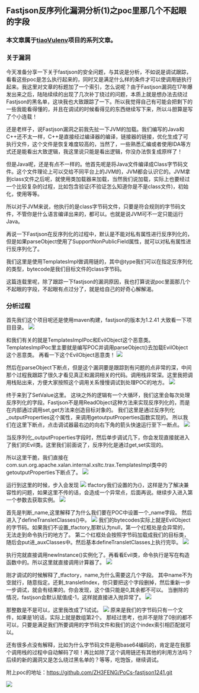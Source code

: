 ## Fastjson反序列化漏洞分析(1)之poc里那几个不起眼的字段

### 本文章属于[tiaoVulenv](https://github.com/tiaotiaolong/tiaoVulenv)项目的系列文章。
### 关于漏洞
今天准备分享一下关于fastjson的安全问题，与其说是分析，不如说是调试跟踪，看看这些poc是怎么执行起来的，同时又是满足什么样的条件才可以使调用链执行起来。我这里对文章的标题加了一个索引，怎么说呢？由于Fastjson漏洞在17年爆发出来之后，陆陆续续的出现了几次补丁绕过的问题，本质上就是想办法去绕过Fastjson的黑名单，这块我也大致跟踪了一下。所以我觉得自己有可能会把剩下的一些我能看得懂的，并且在调试的时候看得见的东西继续写下来，所以斗胆算是写了个小连载！

还是老样子，说Fastjson漏洞之前我先扯一下JVM的加载。我们编写的Java和C++还不太一样，C++是直接经过编译器的编译，链接器的链接，优化生成了可执行文件，这个文件是恢复难度较高的，当然了，一些熟悉汇编或者使用IDA等方式还是能看出大致逻辑，我这里说只能是看出逻辑，你没办法恢复成原样了！

但是Java呢，还是有点不一样的。他首先呢是将Java文件编译成Class字节码文件。这个文件理论上可以交给不同平台上的JVM的，JVM都会认识它的。JVM拿到class文件之后呢，就使用类加载器来加载，当然我们说加载，实际上也要经过一个比较复杂的过程，比如包含验证(不验证怎么知道你是不是class文件)，初始化，使用等等。

所以对于JVM来说，他执行的是class字节码文件，只要是符合规则的字节码文件，不管你是什么语言编译出来的，都可以。也就是说JVM可不一定只能运行Java。

再说一下Fastjson在反序列化的过程中，默认是不能对私有属性进行反序列化的，但是如果parseObject使用了SupportNonPublicField属性，就可以对私有属性进行反序列化了。

我们这里是使用TemplatesImpl做调用链的，其中@type我们可以在指定反序列化的类型，bytecode是我们目标文件的class字节码。

这篇连载里呢，除了跟踪一下fastjson的漏洞原因，我也打算说说poc里面那几个不起眼的字段，不起眼有点过分了，就是给自己的好奇心解解渴。

### 分析过程
首先我们这个项目呢还是使用maven构建，fastjson的版本为1.2.41
大致看一下项目目录。
![](http://tiaotiaolong.cn-bj.ufileos.com/blog21-01.jpg)

和我们有关的就是TemplatesImplPoc和EvilObject这个恶意类。
TemplatesImplPoc里主要就是编写POC并调用parseObject()去加载EvilObject这个恶意类。
再看一下这个EvilObject恶意类！
![](http://tiaotiaolong.cn-bj.ufileos.com/blog21-02.jpg)

然后在parseObject下断点，但是这个漏洞要是跟踪到有问题的点非常的深，中间那个过程我跟踪了很久才看见真正和漏洞相关的代码。调用栈非常深。这里我把调用栈贴出来，方便大家按照这个调用关系慢慢调试到处理POC的地方。
![](http://tiaotiaolong.cn-bj.ufileos.com/blog21-03.jpg)

终于来到了SetValue这里。
这块之外的逻辑有一个大循环，我们这里会每次处理反序列化的字段。Fastjson不是用ReadObject这种方法来实现反序列化的，而是在内部通过调用set,get方法来创造目标对象的。
我们这里是通过反序列化_outputProperties这个属性，来调用getoutputProperties函数实现的。
所以我们在这里下断点，点击调试器最右边的向右下角的箭头快速运行至下一断点。
![](http://tiaotiaolong.cn-bj.ufileos.com/blog21-04.jpg)

当反序列化_outputProperties字段时，然后单步调试几下，你会发现直接就进入了我们的Evil类。这里我们前面说了，反序列化是通过get,set实现的。

所以这里干脆，我们直接在com.sun.org.apache.xalan.internal.xsltc.trax.TemplatesImpl类中的getoutputProperties下断点了。
![](http://tiaotiaolong.cn-bj.ufileos.com/blog21-05.jpg)

运行到这里的时候，步入会发现
![](http://tiaotiaolong.cn-bj.ufileos.com/blog21-06.jpg)
tfactory我们设置的为{}，这样是为了解决兼容性的问题，如果这里不传的话，会造成一个异常点，后面再说。继续步入进入第一个参数去获取实例。
![](http://tiaotiaolong.cn-bj.ufileos.com/blog21-07.jpg)

首先是判断_name,这里解释了为什么我们要在POC中设置一个_name字段。
然后进入了defineTransletClasses()中。
![](http://tiaotiaolong.cn-bj.ufileos.com/blog21-08.jpg)
我们的bytecodes实际上就是EvilObject的字节码。如果我们不设置_tfactory,那默认为null，第一个红框处是会异常的，无法走到命令执行的地方了。
第二个红框处会按照字节码加载成我们的目标类，随后会put进_auxClasses中。然后基本defineTransletClasses上执行完毕。
![](http://tiaotiaolong.cn-bj.ufileos.com/blog21-09.jpg)

执行完就直接调用newInstance()实例化了。再看看Evil类，命令执行是写在构造函数中的。所以这里就直接调用计算器了。
![](http://tiaotiaolong.cn-bj.ufileos.com/blog21-10.jpg)

刚才调试的时候解释了_tfactory，name,为什么需要这几个字段。
其中name不为空就行，随意指定。还剩_transletIndex，你只要把这个字段删掉，然后重新一步一步调试，就会有结果的。你会发现，这个值只能是0,其余都不可以。
当删除的情况，fastjson会默认赋值成-1，这样就直接进入抛异常了。
![](http://tiaotiaolong.cn-bj.ufileos.com/blog21-11.jpg)

那整数是不是可以，这里我改成了1试试。
![](http://tiaotiaolong.cn-bj.ufileos.com/blog21-12.jpg)
原来是我们的字节码只有一个文件，如果是1的话，实际上就是数组第2个。
那经过思考，也并不是除了0别的都不可以，只要是满足我们所要调用的字节码文件和我们的这个index索引相匹配就可以。

还有很多点没有解释，比如为什么字节码文件是用base64编码的，肯定是在我那个调用栈的过程中自动解码了呗！再比如除了这个调用链还有其他的利用方法吗？后续的新的漏洞又是怎么绕过黑名单的？等等，吃饱饭，继续调试。

附上poc的地址：https://github.com/ZH3FENG/PoCs-fastjson1241.git

![](http://tiaotiaolong.cn-bj.ufileos.com/wechatzanshangma.jpg)











